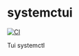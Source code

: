 # systemctui

[![CI](https://github.com//systemctui/workflows/CI/badge.svg)](https://github.com//systemctui/actions)

Tui systemctl
